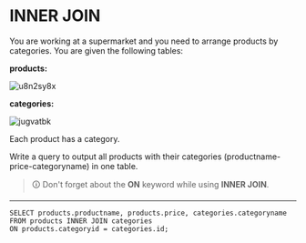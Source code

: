 # INNER JOIN
You are working at a supermarket and you need to arrange products by categories. You are given the following tables:  
  
**products:**

![u8n2sy8x](https://user-images.githubusercontent.com/94882786/165196877-e3ac3c84-8a76-400a-8cf4-13d5e7f8c61f.jpg)

**categories:**

![jugvatbk](https://user-images.githubusercontent.com/94882786/165196917-6143e2f4-804d-478d-b849-cff7b37ae82b.jpg)

Each product has a category.  

Write a query to output all products with their categories (productname-price-categoryname) in one table.

>🛈 Don't forget about the **ON** keyword while using **INNER JOIN**.

---

```mysql
SELECT products.productname, products.price, categories.categoryname
FROM products INNER JOIN categories
ON products.categoryid = categories.id;
```
